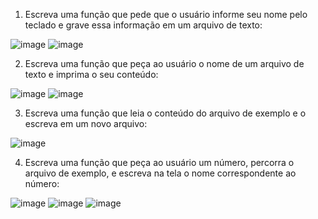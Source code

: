 1. Escreva uma função que pede que o usuário informe seu nome pelo teclado e grave essa informação em um arquivo de texto:

![image](https://github.com/user-attachments/assets/a731c6a6-be70-4a7d-aec8-f5361e635baf)
![image](https://github.com/user-attachments/assets/b77a11b1-52c4-47a5-8fee-6efee08e76bd)

2. Escreva uma função que peça ao usuário o nome de um arquivo de texto e imprima o seu conteúdo:
  
![image](https://github.com/user-attachments/assets/6bf47248-018c-493a-a398-e3cf824199f5)
![image](https://github.com/user-attachments/assets/4fabd3e4-031c-4600-a90c-9c0fad44932d)

3. Escreva uma função que leia o conteúdo do arquivo de exemplo e o escreva em um novo arquivo:

![image](https://github.com/user-attachments/assets/09f33679-dac4-47be-8eeb-cb2bc82d7432)

4. Escreva uma função que peça ao usuário um número, percorra o arquivo de exemplo, e escreva na tela o nome correspondente ao número:

![image](https://github.com/user-attachments/assets/391aa079-2bfc-4b89-92fd-5307a4bbaf2f)
![image](https://github.com/user-attachments/assets/2f898a5b-cad0-4e0d-a72c-638a8b53f5f2)
![image](https://github.com/user-attachments/assets/33d93bbb-9c87-4453-a590-b5764b7c9554)
